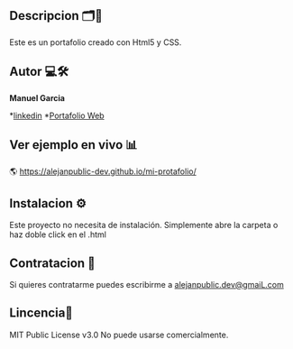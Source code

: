 ## Descripcion 🗂️📂
Este es un portafolio creado con Html5 y CSS.

## Autor 💻🛠️
**Manuel Garcia**

*[linkedin](https://www.linkedin.com/in/alejanpublic-dev/)
*[Portafolio Web](https://www.alejanpublic-dev.com.ar)

## Ver ejemplo en vivo 📊
🌎  https://alejanpublic-dev.github.io/mi-protafolio/

## Instalacion ⚙️
Este proyecto no necesita de instalación. Simplemente abre la carpeta o haz doble click en el .html

## Contratacion 📲
Si quieres contratarme puedes escribirme a alejanpublic.dev@gmaiL.com

## Lincencia📧
MIT Public License v3.0
No puede usarse comercialmente.

